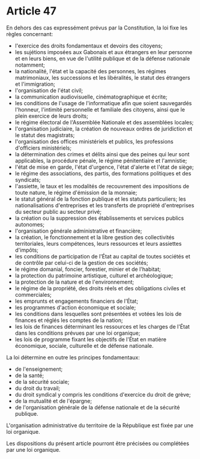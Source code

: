 # Article 47

En dehors des cas expressément prévus par la Constitution, la loi fixe les règles
concernant:

*  l'exercice des droits fondamentaux et devoirs des citoyens;
*  les sujétions imposées aux Gabonais et aux étrangers en leur personne et en
leurs biens, en vue de l'utilité publique et de la défense nationale notamment;
*  la nationalité, l'état et la capacité des personnes, les régimes matrimoniaux,
les successions et les libéralités, le statut des étrangers et l'immigration;
*  l'organisation de l'état civil;
*  la communication audiovisuelle, cinématographique et écrite;
*  les conditions de l'usage de l'informatique afin que soient sauvegardés
l'honneur, l'intimité personnelle et familiale des citoyens, ainsi que le plein
exercice de leurs droits;
*  le régime électoral de l'Assemblée Nationale et des assemblées locales;
*  l'organisation judiciaire, la création de nouveaux ordres de juridiction et le
statut des magistrats;
*  l'organisation des offices ministériels et publics, les professions d'officiers
ministériels;
*  la détermination des crimes et délits ainsi que des peines qui leur sont
applicables, la procédure pénale, le régime pénitentiaire et l'amnistie;
*  l'état de mise en garde, l'état d'urgence, l'état d'alerte et l'état de siège;
*  le régime des associations, des partis, des formations politiques et des
syndicats;
*  l'assiette, le taux et les modalités de recouvrement des impositions de toute
nature, le régime d'émission de la monnaie;
*  le statut général de la fonction publique et les statuts particuliers;
 les nationalisations d'entreprises et les transferts de propriété d'entreprises du
secteur public au secteur privé;
*  la création ou la suppression des établissements et services publics
autonomes;
*  l'organisation générale administrative et financière;
*  la création, le fonctionnement et la libre gestion des collectivités territoriales,
leurs compétences, leurs ressources et leurs assiettes d'impôts;
*  les conditions de participation de l'État au capital de toutes sociétés et de
contrôle par celui-ci de la gestion de ces sociétés;
*  le régime domanial, foncier, forestier, minier et de l'habitat;
*  la protection du patrimoine artistique, culturel et archéologique;
*  la protection de la nature et de l'environnement;
*  le régime de la propriété, des droits réels et des obligations civiles et
commerciales;
*  les emprunts et engagements financiers de l'État;
*  les programmes d'action économique et sociale;
*  les conditions dans lesquelles sont présentées et votées les lois de finances et
réglés les comptes de la nation;
*  les lois de finances déterminant les ressources et les charges de l'État dans
les conditions prévues par une loi organique;
*  les lois de programme fixant les objectifs de l'État en matière économique,
sociale, culturelle et de défense nationale.

La loi détermine en outre les principes fondamentaux:
*  de l'enseignement;
*  de la santé;
*  de la sécurité sociale;
*  du droit du travail;
*  du droit syndical y compris les conditions d'exercice du droit de grève;
*  de la mutualité et de l'épargne;
*  de l'organisation générale de la défense nationale et de la sécurité publique.

L'organisation administrative du territoire de la République est fixée par une loi
organique.

Les dispositions du présent article pourront être précisées ou complétées par une loi
organique.